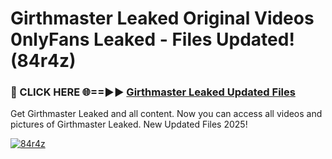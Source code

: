 # Girthmaster Leaked Original Videos 0nlyFans Leaked - Files Updated! (84r4z)

<h3>🔴 CLICK HERE 🌐==►► <a href="https://tinyurl.com/2wckxsce" rel="nofollow">Girthmaster Leaked Updated Files</a></h3>

Get Girthmaster Leaked and all content. Now you can access all videos and pictures of Girthmaster Leaked. New Updated Files 2025!

[![84r4z](https://i.imgur.com/AFduVYN.gif)](https://tinyurl.com/2wckxsce)
